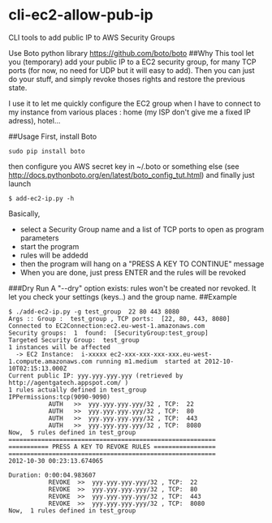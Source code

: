 cli-ec2-allow-pub-ip
====================

CLI tools to add public IP to AWS Security Groups

Use Boto python library https://github.com/boto/boto
##Why
This tool let you (temporary) add your public IP to a EC2 security group, for many TCP ports (for now, no need for UDP but it will easy to add).
Then you can just do your stuff, and simply revoke thoses rights and restore the previous state.

I use it to let me quickly configure the EC2 group when I have to connect to my instance from various places : home (my ISP don't give me a fixed IP adress), hotel...

##Usage
First, install Boto
```
sudo pip install boto
```
then configure you AWS secret key in ~/.boto or something else (see http://docs.pythonboto.org/en/latest/boto_config_tut.html)
and finally just launch 
```
$ add-ec2-ip.py -h
```

Basically, 
* select a Security Group name and a list of TCP ports to open as program parameters
* start the program
* rules will be addedd
* then the program will hang on a "PRESS A KEY TO CONTINUE" message
* When you are done, just press ENTER and the rules will be revoked

###Dry Run
A "--dry" option exists: rules won't be created nor revoked. It let you check your settings (keys..) and the group name.
##Example
```
$ ./add-ec2-ip.py -g test_group  22 80 443 8080
Args :: Group :  test_group , TCP ports:  [22, 80, 443, 8080]
Connected to EC2Connection:ec2.eu-west-1.amazonaws.com
Security groups:  1  found:  [SecurityGroup:test_group]
Targeted Security Group:  test_group
1 instances will be affected
  -> EC2 Instance:  i-xxxxx ec2-xxx-xxx-xxx-xxx.eu-west-1.compute.amazonaws.com running m1.medium  started at 2012-10-10T02:15:13.000Z
Current public IP: yyy.yyy.yyy.yyy (retrieved by  http://agentgatech.appspot.com/ )
1 rules actually defined in test_group
IPPermissions:tcp(9090-9090)
           AUTH   >>  yyy.yyy.yyy.yyy/32 , TCP:  22
           AUTH   >>  yyy.yyy.yyy.yyy/32 , TCP:  80
           AUTH   >>  yyy.yyy.yyy.yyy/32 , TCP:  443
           AUTH   >>  yyy.yyy.yyy.yyy/32 , TCP:  8080
Now,  5 rules defined in test_group
=========================================================
=========== PRESS A KEY TO REVOKE RULES =================
=========================================================
2012-10-30 00:23:13.674065

Duration: 0:00:04.983607
           REVOKE  >>  yyy.yyy.yyy.yyy/32 , TCP:  22
           REVOKE  >>  yyy.yyy.yyy.yyy/32 , TCP:  80
           REVOKE  >>  yyy.yyy.yyy.yyy/32 , TCP:  443  
           REVOKE  >>  yyy.yyy.yyy.yyy/32 , TCP:  8080
Now,  1 rules defined in test_group
```
